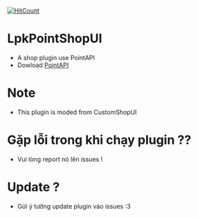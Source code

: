 [![HitCount](http://hits.dwyl.io/LamPocketVN/LpkPointShopUI.svg)](http://hits.dwyl.io/LamPocketVN/LpkPointShopUI)
# LpkPointShopUI
 * A shop plugin use PointAPI 
 * Dowload [PointAPI](https://github.com/LamPocketVN/PointAPI)
# Note
 * This plugin is moded from CustomShopUI
# Gặp lỗi trong khi chạy plugin ??
 * Vui lòng report nó lên issues !
# Update ?
 * Gửi ý tưởng update plugin vào issues :3
